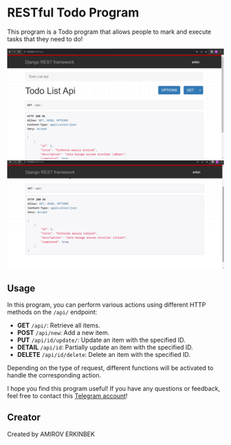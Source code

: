 # RESTful Todo Program

This program is a Todo program that allows people to mark and execute tasks that they need to do!

![img.png](img.png)
![img_1.png](img_1.png)

## Usage

In this program, you can perform various actions using different HTTP methods on the `/api/` endpoint:

- **GET** `/api/`: Retrieve all items.
- **POST** `/api/new`: Add a new item.
- **PUT** `/api/id/update/`: Update an item with the specified ID.
- **DETAIL** `/api/id`: Partially update an item with the specified ID.
- **DELETE** `/api/id/delete`: Delete an item with the specified ID.

Depending on the type of request, different functions will be activated to handle the corresponding action.

I hope you find this program useful! If you have any questions or feedback, feel free to contact this [Telegram account](t.me/am1rov_008)!

## Creator

Created by AMIROV ERKINBEK

